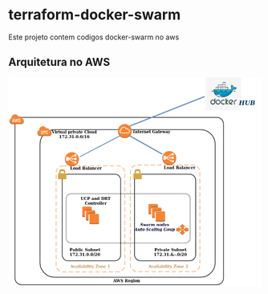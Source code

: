 # terraform-docker-swarm
Este projeto contem codigos docker-swarm no aws

## Arquitetura no AWS
![docker-swarm](img/docker-swarm.png)